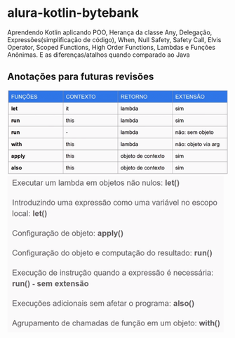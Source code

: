 # alura-kotlin-bytebank
Aprendendo Kotlin aplicando POO, Herança da classe Any, Delegação, Expressões(simplificação de código), When, Null Safety, Safety Call, Elvis Operator, Scoped Functions, High Order Functions, Lambdas e Funções Anônimas. E as diferenças/atalhos quando comparado ao Java

## Anotações para futuras revisões 

![1](/scoped_functions.png "Scoped Functions")
![2](/scoped_functions_resume.png "Scoped Functions")
